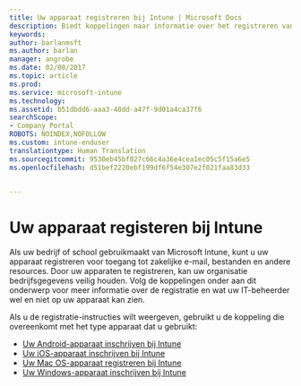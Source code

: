 ```yaml
---
title: Uw apparaat registreren bij Intune | Microsoft Docs
description: Biedt koppelingen naar informatie over het registreren van verschillende apparaten in Intune
keywords: 
author: barlanmsft
ms.author: barlan
manager: angrobe
ms.date: 02/08/2017
ms.topic: article
ms.prod: 
ms.service: microsoft-intune
ms.technology: 
ms.assetid: b51dbdd6-aaa3-48dd-a47f-9d01a4ca37f6
searchScope:
- Company Portal
ROBOTS: NOINDEX,NOFOLLOW
ms.custom: intune-enduser
translationtype: Human Translation
ms.sourcegitcommit: 9530eb45bf027c66c4a36e4cea1ec05c5f15a6e5
ms.openlocfilehash: d51bef2220ebf199df6f54e307e2f021faa83d33


---
```


# <a name="enroll-your-device-in-intune"></a>Uw apparaat registeren bij Intune

Als uw bedrijf of school gebruikmaakt van Microsoft Intune, kunt u uw apparaat registreren voor toegang tot zakelijke e-mail, bestanden en andere resources. Door uw apparaten te registreren, kan uw organisatie bedrijfsgegevens veilig houden. Volg de koppelingen onder aan dit onderwerp voor meer informatie over de registratie en wat uw IT-beheerder wel en niet op uw apparaat kan zien.

Als u de registratie-instructies wilt weergeven, gebruikt u de koppeling die overeenkomt met het type apparaat dat u gebruikt:

- [Uw Android-apparaat inschrijven bij Intune](enroll-your-device-in-Intune-android.md)
- [Uw iOS-apparaat inschrijven bij Intune](enroll-your-device-in-intune-ios.md)
- [Uw Mac OS-apparaat registreren bij Intune](enroll-your-device-in-intune-macos.md)
- [Uw Windows-apparaat inschrijven bij Intune](enroll-your-device-in-intune-windows.md)



<!--HONumber=Feb17_HO2-->


